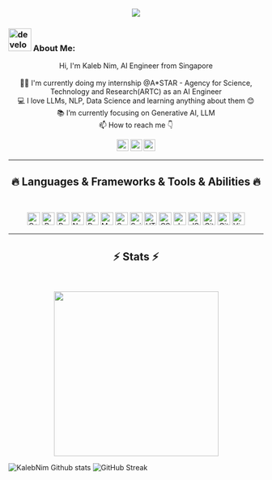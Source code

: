 <h1 align="center">
  <a href="https://git.io/typing-svg">
    <img src="https://readme-typing-svg.herokuapp.com/?lines=This+is+Kaleb+Nim;Nice+to+meet+you+%F0%9F%91%8B&center=true&size=30">
  </a>
</h1>
   
###  <img src="/images/Developer.gif" alt="developer gif"  height="45px">  About Me:
<p align="center">
  Hi, I'm Kaleb Nim, AI Engineer from Singapore
  <br>
  <br>
  👨‍🎓 I'm currently doing my internship @A*STAR - Agency for Science, Technology and Research(ARTC) as an AI Engineer
  
  <br>
  💻 I love LLMs, NLP, Data Science and learning anything about them 😊
  <br>
  📚 I’m currently focusing on Generative AI, LLM
  <br>
  📫 How to reach me 👇
</p>
<p align="center"> <a href="https://www.linkedin.com/in/kaleb-nim/"><img src="https://img.shields.io/badge/linkedin-%230077B5.svg?&style=for-the-badge&logo=linkedin&logoColor=white" height=23></a> <a href="kaleb.nim@gmail.com"><img src="https://img.shields.io/badge/Gmail-D14836?style=for-the-badge&logo=gmail&logoColor=white" height=23></a>
<!--   <a href="https://github.com/HalemoGPA/"><img src="https://img.shields.io/badge/GitHub-100000?style=for-the-badge&logo=github&logoColor=white" height=23></a> -->
 <!--  <a href="https://www.youtube.com/watch?v=p0uAJ6Eu4Rs"><img src="https://img.shields.io/badge/YouTube-FF0000?style=for-the-badge&logo=youtube&logoColor=white" height=23></a> -->
  <a href="https://t.me/kalebjx"><img src="https://img.shields.io/badge/Telegram-2CA5E0?style=for-the-badge&logo=telegram&logoColor=white" height=23></a> 
<hr>
<h2 align="center">🔥 Languages & Frameworks & Tools & Abilities 🔥</h2><br>
<p align="center">
<!--   <code><img title="C" height="25" src="images/c.svg"></code> -->
  <img title="C++" height="25" src="images/cpp.svg"></code>
  <img title="Problem Solving" height="25" src="images/problemSolving.png">
<!--   <code><img title="C#" height="25" src="images/cSharp.svg"></code> -->
  <img title="Python" height="25" src="images/python-original.svg">
  <img title="Numpy" height="25" src="images/numpy.svg">
  <img title="Pandas" height="25" src="images/pandas.svg">
  <img title="Matplotlib" height="25" src="images/matplotlib.svg">
  <img title="Seaborn" height="25" src="images/seaborn.svg">
  <img title="Scikit Learn" height="25" src="images/Scikit_learn.svg">
  <img title="HTML5" height="25" src="images/html5.svg">
  <img title="CSS" height="25" src="images/css.svg">
  <img title="Javascript" height="25" src="images/javascript.svg">
  <img title="JSON" height="25" src="images/json.svg">
  <img title="Git" height="25" src="images/git-original.svg">
  <img title="GitHub" height="25" src="images/github.svg">
  <img title="Visual Studio Code" height="25" src="images/vscode.png">
<!--   <code><img title="Microsoft Visual Studio" height="25" src="images/visualstudio.png"></code> -->
</p>
<hr>

<h2 align="center">⚡ Stats ⚡</h2>
<br>

<p align="center">
<a href="https://github.com/Kaleb-Nim/">
      <img width=325  src="https://github-readme-stats.vercel.app/api/top-langs/?username=Kaleb-Nim&hide=c%23,powershell,Mathematica,Ruby,Objective-C,Objective-C%2b%2b,Cuda&title_color=61dafb&text_color=ffffff&icon_color=61dafb&bg_color=20232a&langs_count=8&layout=compact&border_color=61dafb&hide_border=true" />
 </a>
</p>

<!--   ADD Most Popular Repos Next time ba -->

![KalebNim Github stats](https://github-readme-stats.vercel.app/api?username=Kaleb-Nim&theme=tokyonight)
![GitHub Streak](https://streak-stats.demolab.com/?user=Kaleb-Nim&theme=tokyonight)

